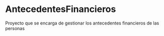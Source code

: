 # AntecedentesFinancieros
Proyecto que se encarga de gestionar los antecedentes financieros de las personas
